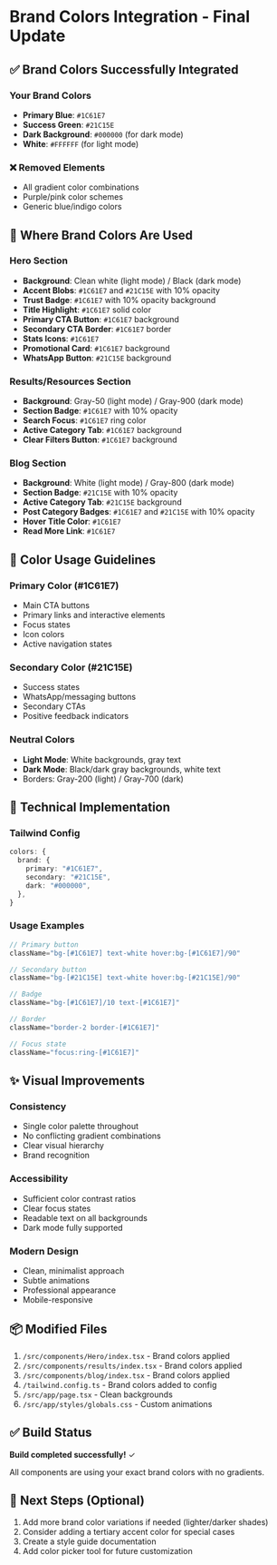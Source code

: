 # Brand Colors Integration - Final Update

## ✅ Brand Colors Successfully Integrated

### Your Brand Colors
- **Primary Blue**: `#1C61E7`
- **Success Green**: `#21C15E`
- **Dark Background**: `#000000` (for dark mode)
- **White**: `#FFFFFF` (for light mode)

### ❌ Removed Elements
- All gradient color combinations
- Purple/pink color schemes
- Generic blue/indigo colors

## 🎨 Where Brand Colors Are Used

### Hero Section
- **Background**: Clean white (light mode) / Black (dark mode)
- **Accent Blobs**: `#1C61E7` and `#21C15E` with 10% opacity
- **Trust Badge**: `#1C61E7` with 10% opacity background
- **Title Highlight**: `#1C61E7` solid color
- **Primary CTA Button**: `#1C61E7` background
- **Secondary CTA Border**: `#1C61E7` border
- **Stats Icons**: `#1C61E7`
- **Promotional Card**: `#1C61E7` background
- **WhatsApp Button**: `#21C15E` background

### Results/Resources Section
- **Background**: Gray-50 (light mode) / Gray-900 (dark mode)
- **Section Badge**: `#1C61E7` with 10% opacity
- **Search Focus**: `#1C61E7` ring color
- **Active Category Tab**: `#1C61E7` background
- **Clear Filters Button**: `#1C61E7` background

### Blog Section
- **Background**: White (light mode) / Gray-800 (dark mode)
- **Section Badge**: `#21C15E` with 10% opacity
- **Active Category Tab**: `#21C15E` background
- **Post Category Badges**: `#1C61E7` and `#21C15E` with 10% opacity
- **Hover Title Color**: `#1C61E7`
- **Read More Link**: `#1C61E7`

## 📝 Color Usage Guidelines

### Primary Color (#1C61E7)
- Main CTA buttons
- Primary links and interactive elements
- Focus states
- Icon colors
- Active navigation states

### Secondary Color (#21C15E)
- Success states
- WhatsApp/messaging buttons
- Secondary CTAs
- Positive feedback indicators

### Neutral Colors
- **Light Mode**: White backgrounds, gray text
- **Dark Mode**: Black/dark gray backgrounds, white text
- Borders: Gray-200 (light) / Gray-700 (dark)

## 🔧 Technical Implementation

### Tailwind Config
```typescript
colors: {
  brand: {
    primary: "#1C61E7",
    secondary: "#21C15E",
    dark: "#000000",
  },
}
```

### Usage Examples
```jsx
// Primary button
className="bg-[#1C61E7] text-white hover:bg-[#1C61E7]/90"

// Secondary button
className="bg-[#21C15E] text-white hover:bg-[#21C15E]/90"

// Badge
className="bg-[#1C61E7]/10 text-[#1C61E7]"

// Border
className="border-2 border-[#1C61E7]"

// Focus state
className="focus:ring-[#1C61E7]"
```

## ✨ Visual Improvements

### Consistency
- Single color palette throughout
- No conflicting gradient combinations
- Clear visual hierarchy
- Brand recognition

### Accessibility
- Sufficient color contrast ratios
- Clear focus states
- Readable text on all backgrounds
- Dark mode fully supported

### Modern Design
- Clean, minimalist approach
- Subtle animations
- Professional appearance
- Mobile-responsive

## 📦 Modified Files
1. `/src/components/Hero/index.tsx` - Brand colors applied
2. `/src/components/results/index.tsx` - Brand colors applied
3. `/src/components/blog/index.tsx` - Brand colors applied
4. `/tailwind.config.ts` - Brand colors added to config
5. `/src/app/page.tsx` - Clean backgrounds
6. `/src/app/styles/globals.css` - Custom animations

## ✅ Build Status
**Build completed successfully!** ✓

All components are using your exact brand colors with no gradients.

## 🚀 Next Steps (Optional)
1. Add more brand color variations if needed (lighter/darker shades)
2. Consider adding a tertiary accent color for special cases
3. Create a style guide documentation
4. Add color picker tool for future customization
